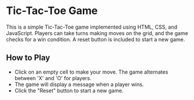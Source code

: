 # Tic-Tac-Toe Game

This is a simple Tic-Tac-Toe game implemented using HTML, CSS, and JavaScript. Players can take turns making moves on the grid, and the game checks for a win condition. A reset button is included to start a new game.

## How to Play
 - Click on an empty cell to make your move. The game alternates between 'X' and 'O' for players.
 - The game will display a message when a player wins.
 - Click the "Reset" button to start a new game.